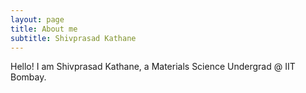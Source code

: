 ```yaml
---
layout: page
title: About me
subtitle: Shivprasad Kathane
---
```


Hello! I am Shivprasad Kathane, a Materials Science Undergrad @ IIT Bombay.
